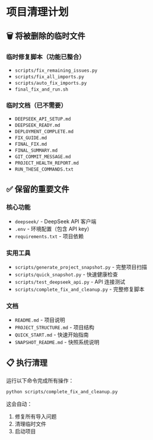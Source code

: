 # 项目清理计划

## 🗑️ 将被删除的临时文件

### 临时修复脚本（功能已整合）
- `scripts/fix_remaining_issues.py`
- `scripts/fix_all_imports.py` 
- `scripts/auto_fix_imports.py`
- `final_fix_and_run.sh`

### 临时文档（已不需要）
- `DEEPSEEK_API_SETUP.md`
- `DEEPSEEK_READY.md`
- `DEPLOYMENT_COMPLETE.md`
- `FIX_GUIDE.md`
- `FINAL_FIX.md`
- `FINAL_SUMMARY.md`
- `GIT_COMMIT_MESSAGE.md`
- `PROJECT_HEALTH_REPORT.md`
- `RUN_THESE_COMMANDS.txt`

## ✅ 保留的重要文件

### 核心功能
- `deepseek/` - DeepSeek API 客户端
- `.env` - 环境配置（包含 API key）
- `requirements.txt` - 项目依赖

### 实用工具
- `scripts/generate_project_snapshot.py` - 完整项目扫描
- `scripts/quick_snapshot.py` - 快速健康检查
- `scripts/test_deepseek_api.py` - API 连接测试
- `scripts/complete_fix_and_cleanup.py` - 完整修复脚本

### 文档
- `README.md` - 项目说明
- `PROJECT_STRUCTURE.md` - 项目结构
- `QUICK_START.md` - 快速开始指南
- `SNAPSHOT_README.md` - 快照系统说明

## 📋 执行清理

运行以下命令完成所有操作：
```bash
python scripts/complete_fix_and_cleanup.py
```

这会自动：
1. 修复所有导入问题
2. 清理临时文件
3. 启动项目
